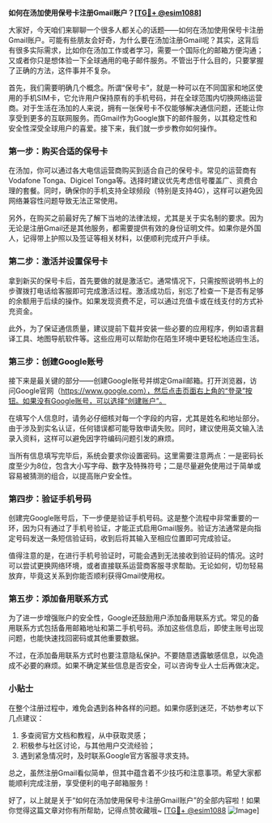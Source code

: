 **如何在汤加使用保号卡注册Gmail账户？[[TG💪+ @esim1088](https://t.me/s/esim1088)]**

大家好，今天咱们来聊聊一个很多人都关心的话题——如何在汤加使用保号卡注册Gmail账户。可能有些朋友会好奇，为什么要在汤加注册Gmail呢？其实，这背后有很多实际需求，比如你在汤加工作或者学习，需要一个国际化的邮箱方便沟通；又或者你只是想体验一下全球通用的电子邮件服务。不管出于什么目的，只要掌握了正确的方法，这件事并不复杂。

首先，我们需要明确几个概念。所谓“保号卡”，就是一种可以在不同国家和地区使用的手机SIM卡，它允许用户保持原有的手机号码，并在全球范围内切换网络运营商。对于生活在汤加的人来说，拥有一张保号卡不仅能够解决通信问题，还能让你享受到更多的互联网服务。而Gmail作为Google旗下的邮件服务，以其稳定性和安全性深受全球用户的喜爱。接下来，我们就一步步教你如何操作。

### 第一步：购买合适的保号卡

在汤加，你可以通过各大电信运营商购买到适合自己的保号卡。常见的运营商有Vodafone Tonga、Digicel Tonga等。选择时建议优先考虑信号覆盖广、资费合理的套餐。同时，确保你的手机支持全球频段（特别是支持4G），这样可以避免因网络兼容性问题导致无法正常使用。

另外，在购买之前最好先了解下当地的法律法规，尤其是关于实名制的要求。因为无论是注册Gmail还是其他服务，都需要提供有效的身份证明文件。如果你是外国人，记得带上护照以及签证等相关材料，以便顺利完成开户手续。

### 第二步：激活并设置保号卡

拿到新买的保号卡后，首先要做的就是激活它。通常情况下，只需按照说明书上的步骤拨打电话给客服即可完成激活过程。激活成功后，别忘了检查一下是否有足够的余额用于后续的操作。如果发现资费不足，可以通过充值卡或在线支付的方式补充资金。

此外，为了保证通信质量，建议提前下载并安装一些必要的应用程序，例如语言翻译工具、地图导航软件等。这些应用可以帮助你在陌生环境中更轻松地适应生活。

### 第三步：创建Google账号

接下来是最关键的部分——创建Google账号并绑定Gmail邮箱。打开浏览器，访问Google官网（https://www.google.com），然后点击页面右上角的“登录”按钮。如果没有Google账号，可以选择“创建账户”。

在填写个人信息时，请务必仔细核对每一个字段的内容，尤其是姓名和地址部分。由于涉及到实名认证，任何错误都可能导致申请失败。同时，建议使用英文输入法录入资料，这样可以避免因字符编码问题引发的麻烦。

当所有信息填写完毕后，系统会要求你设置密码。这里需要注意两点：一是密码长度至少为8位，包含大小写字母、数字及特殊符号；二是尽量避免使用过于简单或容易被猜测的组合，以提高账户安全性。

### 第四步：验证手机号码

创建完Google账号后，下一步便是验证手机号码。这是整个流程中非常重要的一环，因为只有通过了手机号验证，才能正式启用Gmail服务。验证方法通常是向指定号码发送一条短信验证码，收到后将其输入至相应位置即可完成验证。

值得注意的是，在进行手机号验证时，可能会遇到无法接收到验证码的情况。这时可以尝试更换网络环境，或者直接联系运营商客服寻求帮助。无论如何，切勿轻易放弃，毕竟这关系到你能否顺利获得Gmail使用权。

### 第五步：添加备用联系方式

为了进一步增强账户的安全性，Google还鼓励用户添加备用联系方式。常见的备用联系方式包括备用邮箱地址和第二手机号码。添加这些信息后，即使主账号出现问题，也能快速找回密码或其他重要数据。

不过，在添加备用联系方式时也要注意隐私保护。不要随意透露敏感信息，以免造成不必要的麻烦。如果不确定某些信息是否安全，可以咨询专业人士后再做决定。

### 小贴士

在整个注册过程中，难免会遇到各种各样的问题。如果你感到迷茫，不妨参考以下几点建议：

1. 多查阅官方文档和教程，从中获取灵感；
2. 积极参与社区讨论，与其他用户交流经验；
3. 遇到紧急情况时，及时联系Google官方客服寻求支持。

总之，虽然注册Gmail看似简单，但其中蕴含着不少技巧和注意事项。希望大家都能顺利完成注册，享受便利的电子邮箱服务！

好了，以上就是关于“如何在汤加使用保号卡注册Gmail账户”的全部内容啦！如果你觉得这篇文章对你有所帮助，记得点赞收藏哦~ [[TG💪+ @esim1088](https://t.me/s/esim1088) ![Image](https://i.postimg.cc/4NQfJmqS/Snipaste-2025-05-13-00-14-12.png)]